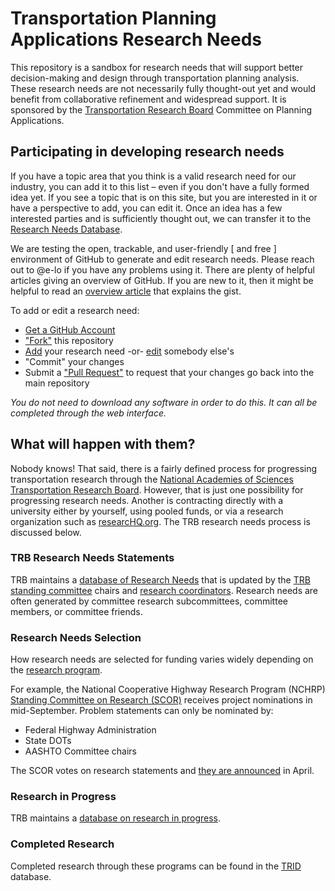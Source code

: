 # Transportation Planning Applications Research Needs

This repository is a sandbox for research needs that will support better decision-making 
and design through transportation planning analysis.  These research needs are not 
necessarily fully thought-out yet and would benefit from collaborative refinement and 
widespread support.  It is sponsored by the [Transportation Research Board](http://www.trb.org) 
Committee on Planning Applications.

## Participating in developing research needs

If you have a topic area that you think is a valid research need for our industry, you can 
add it to this list – even if you don't have a fully formed idea yet.  If you see a topic that 
is on this site, but you are interested in it or have a perspective to add, you can edit it.
Once an idea has a few interested parties and is sufficiently thought out, we can transfer 
it to the [Research Needs Database](http://rns.trb.org).  

We are testing the open, trackable, and user-friendly [ and free ] environment of GitHub to generate and edit research needs.  Please reach out to @e-lo if you have any problems using it.  There are plenty of helpful articles giving an overview of GitHub.  If you are new to it, then it might be helpful to read an [overview article](http://readwrite.com/2013/09/30/understanding-github-a-journey-for-beginners-part-1) that explains the gist.

To add or edit a research need:  
 - [Get a GitHub Account](http://github.com/join)
 - ["Fork"](https://help.github.com/articles/fork-a-repo/) this repository
 - [Add](https://help.github.com/articles/creating-new-files/) your research need -or- 
 [edit](https://help.github.com/articles/editing-files-in-your-repository/) somebody else's
 - "Commit" your changes
 - Submit a ["Pull Request"](https://help.github.com/articles/using-pull-requests/) 
 to request that your changes go back into the main repository

*You do not need to download any software in order to do this. It can all be completed 
through the web interface.*

## What will happen with them?

Nobody knows!  That said, there is a fairly defined process for progressing transportation 
research through the [National Academies of Sciences Transportation Research Board](http://www.trb.org). 
However, that is just one possibility for progressing research needs.  Another is contracting 
directly with a university either by yourself, using pooled funds, or via a research organization 
such as [researcHQ.org](http://ResearcHQ.org). The TRB research needs process is discussed below.

### TRB Research Needs Statements

TRB maintains a [database of Research Needs](http://rns.trb.org) 
that is updated by the [TRB standing committee](http://www.trb.org/AboutTRB/StandingCommitteesMT.aspx) 
chairs and [research coordinators](http://www.trb.org/AboutTRB/crc.aspx).  Research needs 
are often generated by committee research subcommittees, committee members, or committee 
friends.

### Research Needs Selection

How research needs are selected for funding varies widely depending on the 
[research program](http://www.trb.org/ResearchFunding/ResearchFunding.aspx). 

For example, the National Cooperative Highway Research Program (NCHRP) [Standing Committee 
on Research (SCOR)](http://research.transportation.org/Pages/default.aspx) receives project 
nominations in mid-September.  Problem statements can only be nominated by:
 - Federal Highway Administration
 - State DOTs
 - AASHTO Committee chairs
 
The SCOR votes on research statements and [they are announced](http://www.trb.org/NCHRP/UpcomingCRPProjects.aspx) 
in April.


### Research in Progress

TRB maintains a [database on research in progress](http://rip.trb.org/).

### Completed Research

Completed research through these programs can be found in the [TRID](http://trid.trb.org/) 
database.
